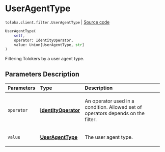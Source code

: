 # UserAgentType
`toloka.client.filter.UserAgentType` | [Source code](https://github.com/Toloka/toloka-kit/blob/v1.2.3/src/client/filter.py#L656)

```python
UserAgentType(
    self,
    operator: IdentityOperator,
    value: Union[UserAgentType, str]
)
```

Filtering Tolokers by a user agent type.

## Parameters Description

| Parameters | Type | Description |
| :----------| :----| :-----------|
`operator`|**[IdentityOperator](toloka.client.primitives.operators.IdentityOperator.md)**|<p>An operator used in a condition. Allowed set of operators depends on the filter.</p>
`value`|**[UserAgentType](toloka.client.filter.UserAgentType.UserAgentType.md)**|<p>The user agent type.</p>
